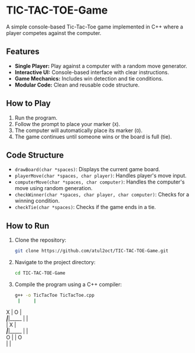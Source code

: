 # TIC-TAC-TOE-Game
A simple console-based Tic-Tac-Toe game implemented in C++ where a player competes against the computer.

## Features
- **Single Player:** Play against a computer with a random move generator.
- **Interactive UI:** Console-based interface with clear instructions.
- **Game Mechanics:** Includes win detection and tie conditions.
- **Modular Code:** Clean and reusable code structure.

## How to Play
1. Run the program.
2. Follow the prompt to place your marker (`X`).
3. The computer will automatically place its marker (`O`).
4. The game continues until someone wins or the board is full (tie).

## Code Structure
- `drawBoard(char *spaces)`: Displays the current game board.
- `playerMove(char *spaces, char player)`: Handles player's move input.
- `computerMove(char *spaces, char computer)`: Handles the computer's move using random generation.
- `checkWinner(char *spaces, char player, char computer)`: Checks for a winning condition.
- `checkTie(char *spaces)`: Checks if the game ends in a tie.

## How to Run
1. Clone the repository:
   ```bash
   git clone https://github.com/atul2oct/TIC-TAC-TOE-Game.git

2. Navigate to the project directory:
    ```bash
    cd TIC-TAC-TOE-Game
3. Compile the program using a C++ compiler:
    ```bash
    g++ -o TicTacToe TicTacToe.cpp
     |     |     
  X  |  O  |     
_____|_____|_____
     |     |     
     |  X  |     
_____|_____|_____
     |     |     
  O  |     |  O  
     |     |     


